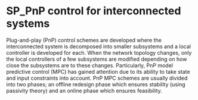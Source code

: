 # SP_PnP control for interconnected systems

Plug-and-play (PnP) control schemes are developed where the interconnected
system is decomposed into smaller subsystems and a local controller is developed for each.
When the network topology changes, only the local controllers of a few subsystems are modified depending
on how close the subsystems are to these changes. Particularly, PnP model predictive control
(MPC) has gained attention due to its ability to take state and input constraints into account. PnP MPC
schemes are usually divided into two phases; an offline redesign phase which ensures stability (using passivity theory) and an online phase which ensures feasibility.
